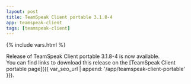 ```yaml
---
layout: post
title: TeamSpeak Client portable 3.1.8-4
app: teamspeak-client
tags: [teamspeak-client]
---
```

{% include vars.html %}

Release of TeamSpeak Client portable 3.1.8-4 is now available.<br />
You can find links to download this release on the [TeamSpeak Client portable page]({{ var_seo_url | append: '/app/teamspeak-client-portable' }}).
